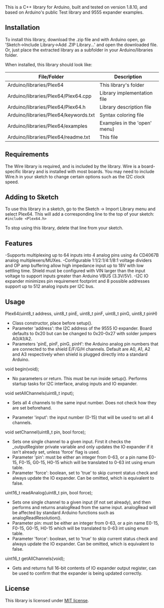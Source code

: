 
This is a C++ library for Arduino, built and tested on version 1.8.10, and based on Arduino's public Test library and 9555 expander examples.

Installation
------

To install this library, download the .zip file and with Arduino open, go 'Sketch->Include Library->Add .ZIP Library...' and open the downloaded file. Or, just place the extracted library as a subfolder in your Arduino/libraries folder.

When installed, this library should look like:

|File/Folder|Description|
|---|---|
|Arduino/libraries/Plex64|This library's folder|
|Arduino/libraries/Plex64/Plex64.cpp|Library implementation file|
|Arduino/libraries/Plex64/Plex64.h|Library description file|
|Arduino/libraries/Plex64/keywords.txt|Syntax coloring file|
|Arduino/libraries/Plex64/examples|Examples in the 'open' menu)|
|Arduino/libraries/Plex64/readme.txt|This file|

Requirements
--------
The Wire library is required, and is included by the library. Wire is a board-specific library and is installed with most boards. You may need to include Wire.h in your sketch to change certain options such as the I2C clock speed.

Adding to Sketch
--------
To use this library in a sketch, go to the Sketch -> Import Library menu and select Plex64.  This will add a corresponding line to the top of your sketch:
`#include <Plex64.h>`

To stop using this library, delete that line from your sketch.

Features
--------

-Supports multiplexing up to 64 inputs into 4 analog pins using 4x CD4067B analog multiplexers/MUXes.
-Configurable 1:1/2:1/4:1/8:1 voltage dividers and OP amp buffering allow high impedance input up to 18V with low settling time. Shield must be configured with VIN larger than the input voltage to support inputs greater than Arduino VBUS (3.3V/5V).
-I2C IO expander minimizes pin requirement footprint and 8 possible addresses support up to 512 analog inputs per I2C bus.

Usage
--------

Plex64(uint8_t address, uint8_t pinE, uint8_t pinF, uint8_t pinG, uint8_t pinH)

- Class constructor, place before setup().
- Parameter 'address': the I2C address of the 9555 IO expander. Board defaults to 0x20 but can be changed to 0x20-0x27 with solder jumpers A0/A1/A2.
- Parameters 'pinE, pinF, pinG, pinH': the Arduino analog pin numbers that are connected to the shield E/F/G/H channels. Default are A0, A1, A2 and A3 respectively when shield is plugged directly into a standard Arduino.

void begin(void);

- No parameters or return. This must be run inside setup(). Performs startup tasks for I2C interface, analog inputs and IO expander.

void setAllChannels(uint8_t input);

- Sets all 4 channels to the same input number. Does not check how they are set beforehand.

- Parameter 'input': the input number (0-15) that will be used to set all 4 channels.

void setChannel(uint8_t pin, bool force);

   - Sets one single channel to a given input. First it checks the \_outputRegister private variable and only updates the IO expander if it isn't already set, unless 'force' flag is used.
- Parameter 'pin': must be either an integer from 0-63, or a pin name E0-15, F0-15, G0-15, H0-15 which will be translated to 0-63 int using enum table.
- Parameter 'force': boolean, set to 'true' to skip current status check and always update the IO expander. Can be omitted, which is equivalent to false.

uint16_t readAnalog(uint8_t pin, bool force);

   -    Sets one single channel to a given input (if not set already), and then performs and returns analogRead from the same input. analogRead will be affected by standard Arduino functions such as analogReadResolution().
- Parameter pin: must be either an integer from 0-63, or a pin name E0-15, F0-15, G0-15, H0-15 which will be translated to 0-63 int using enum table.
- Parameter 'force': boolean, set to 'true' to skip current status check and always update the IO expander. Can be omitted, which is equivalent to false.

uint16_t getAllChannels(void);

- Gets and returns full 16-bit contents of IO expander output register, can be used to confirm that the expander is being updated correctly.

License
---------
This library is licensed under [MIT license](https://opensource.org/licenses/MIT).